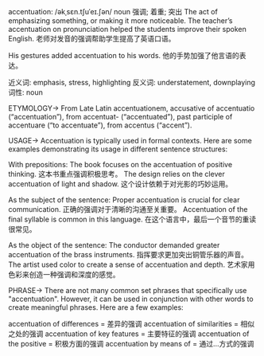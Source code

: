 accentuation: /əkˌsɛn.tʃuˈeɪ.ʃən/
noun
强调; 着重; 突出
The act of emphasizing something, or making it more noticeable.
The teacher’s accentuation on pronunciation helped the students improve their spoken English. 老师对发音的强调帮助学生提高了英语口语。

His gestures added accentuation to his words. 他的手势加强了他言语的表达。

近义词: emphasis, stress, highlighting
反义词: understatement, downplaying
词性: noun

ETYMOLOGY->
From Late Latin accentuationem, accusative of accentuatio (“accentuation”), from accentuat- (“accentuated”), past participle of accentuare (“to accentuate”), from accentus (“accent”).

USAGE->
Accentuation is typically used in formal contexts. Here are some examples demonstrating its usage in different sentence structures:

With prepositions:
The book focuses on the accentuation of positive thinking.  这本书重点强调积极思考。
The design relies on the clever accentuation of light and shadow.  这个设计依赖于对光影的巧妙运用。

As the subject of the sentence:
Proper accentuation is crucial for clear communication. 正确的强调对于清晰的沟通至关重要。
Accentuation of the final syllable is common in this language.  在这个语言中，最后一个音节的重读很常见。

As the object of the sentence:
The conductor demanded greater accentuation of the brass instruments. 指挥要求更加突出铜管乐器的声音。
The artist used color to create a sense of accentuation and depth. 艺术家用色彩来创造一种强调和深度的感觉。


PHRASE->
There are not many common set phrases that specifically use "accentuation". However, it can be used in conjunction with other words to create meaningful phrases. Here are a few examples:

accentuation of differences = 差异的强调
accentuation of similarities = 相似之处的强调
accentuation of key features = 主要特征的强调
accentuation of the positive = 积极方面的强调
accentuation by means of = 通过...方式的强调
